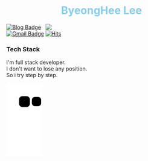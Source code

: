 <h1 align="center" style="color:skyblue;">ByeongHee Lee</h1>

<!-- Github status  --><!-- url: https://80000coding.oopy.io/865f4b2a-5198-49e8-a173-0f893a4fed45 -->
<img align="right" width="400px" display="inline-block" src="https://github-readme-stats.vercel.app/api?username=lmistletoe&show_icons=true&theme=cobalt"/>


<!-- card  -->
[![Blog Badge](http://img.shields.io/badge/-Blog-blue?style=flat-square&url=https://lmietletoe.tistory.com)](https://lmietletoe.tistory.com)
[![Gmail Badge](https://img.shields.io/badge/-Gmail-d14836?style=flat-square&logo=Gmail&logoColor=white&link=mailto:imdlqudgml@gmail.com)](mailto:imdlqudgml@gmail.com)
[![Hits](https://hits.seeyoufarm.com/api/count/incr/badge.svg?url=https%3A%2F%2Fgithub.com%2Flmistletoe&count_bg=%2379C83D&title_bg=%23555555&icon=&icon_color=%23E7E7E7&title=views&edge_flat=false)](https://github.com/lmistletoe)
 
<!-- skill list -->
<div display="inline-block">
<h3 align="left">Tech Stack</h3>
I'm full stack developer.<br>
I don't want to lose any position.<br>
So i try step by step.
</div>
                         

<!-- snake -->
![snake gif](https://github.com/lmistletoe/lmistletoe/blob/output/github-contribution-grid-snake.svg)
